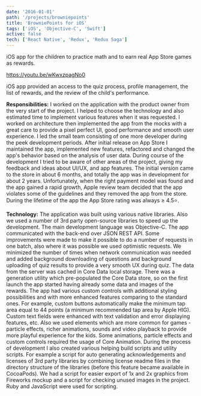 ```yaml
---
date: '2016-01-01'
path: '/projects/browniepoints'
title: 'BrowniePoints for iOS'
tags: ['iOS', 'Objective-C', 'Swift']
active: false
tech: ['React Native', 'Redux', 'Redux Saga']
---
```


iOS app for the children to practice math and to earn real App Store games as rewards.

https://youtu.be/wKwxzpagNo0

iOS app provided an access to the quiz process, profile management, the list of rewards, and the review of the child's performance.

**Responsibilities:** I worked on the application with the product owner from the very start of the project. I helped to choose the technology and also estimated time to implement various features when it was requested. I worked on architecture then implemented the app from the mocks with a great care to provide a pixel perfect UI, good performance and smooth user experience. I led the small team consisting of one more developer during the peek development periods. After initial release on App Store I maintained the app, implemented new features, refactored and changed the app's behavior based on the analysis of user data. During course of the development I tried to be aware of other areas of the project, giving my feedback and ideas about UI/UX, and app features. The initial version came to the store in about 6 months, and totally the app was in development for about 2 years. Unfortunately, when the right payment model was found and the app gained a rapid growth, Apple review team decided that the app violates some of the guidelines and they removed the app from the store. During the lifetime of the app the App Store rating was always ≥ 4.5⭐️.

**Technology:** The application was built using various native libraries. Also we used a number of 3rd party open-source libraries to speed up the development. The main development language was Objective-C. The app communicated with the back-end over JSON REST API. Some improvements were made to make it possible to do a number of requests in one batch, also where it was possible we used optimistic requests. We minimized the number of times when network communication was needed and added background downloading of questions and background uploading of quiz results to provide a very smooth UX during quiz. The data from the server was cached in Core Data local storage. There was a generation utility which pre-populated the Core Data store, so on the first launch the app started having already some data and images of the rewards. The app had various custom controls with additional styling possibilities and with more enhanced features comparing to the standard ones. For example, custom buttons automatically make the minimum tap area equal to 44 points (a minimum recommended tap area by Apple HIG). Custom text fields were enhanced with text validation and error displaying features, etc. Also we used elements which are more common for games - particle effects, richer animations, sounds and video playback to provide more playful experience for the kids. Some animations, particle effects and custom controls required the usage of Core Animation.  During the process of development I also created various helping build scripts and utility scripts. For example a script for auto generating acknowledgements and licenses of 3rd party libraries by combining license readme files in the directory structure of the libraries (before this feature became available in CocoaPods). We had a script for easier export of 1x and 2x graphics from Fireworks mockup and a script for checking unused images in the project. Ruby and JavaScript were used for scripting.